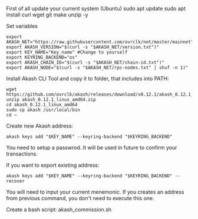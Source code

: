 First of all update your current system (Ubuntu) sudo apt update sudo apt install curl wget git make unzip -y

Set variables
```
export AKASH_NET="https://raw.githubusercontent.com/ovrclk/net/master/mainnet" 
export AKASH_VERSION="$(curl -s "$AKASH_NET/version.txt")"
export KEY_NAME="Key_name" #Change to yourself
export KEYRING_BACKEND="os" 
export AKASH_CHAIN_ID="$(curl -s "$AKASH_NET/chain-id.txt")" 
export AKASH_NODE="$(curl -s "$AKASH_NET/rpc-nodes.txt" | shuf -n 1)"
```
Install Akash CLI Tool and copy it to folder, that includes into PATH:
```
wget https://github.com/ovrclk/akash/releases/download/v0.12.1/akash_0.12.1_linux_amd64.zip 
unzip akash_0.12.1_linux_amd64.zip 
cd akash_0.12.1_linux_amd64 
sudo cp akash /usr/local/bin 
cd ~
```
Create new Akash address:
```
akash keys add "$KEY_NAME" --keyring-backend "$KEYRING_BACKEND"
```
You need to setup a passwrod. It will be used in future to confirm your transactions.

If you want to export existing address:
```
akash keys add "$KEY_NAME" --keyring-backend "$KEYRING_BACKEND" --recover
```
You will need to input your current menemonic. If you creates an address from previous command, you don't need to execute this one.

Create a bash script: akash_commission.sh

